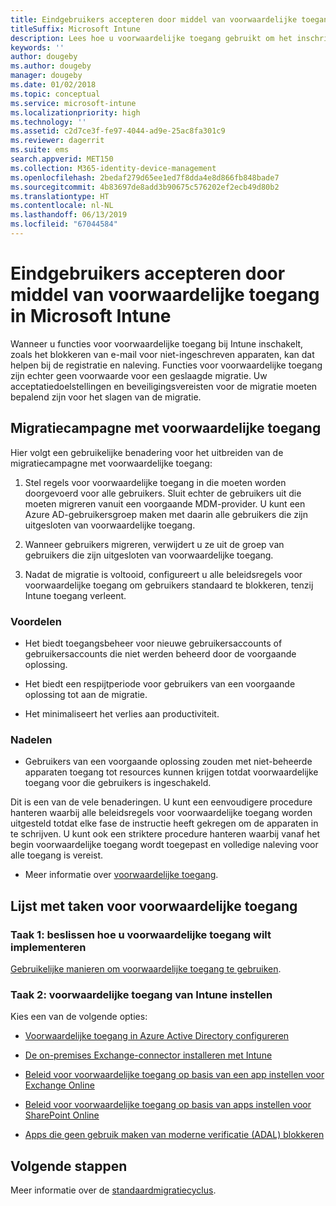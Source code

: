 ```yaml
---
title: Eindgebruikers accepteren door middel van voorwaardelijke toegang
titleSuffix: Microsoft Intune
description: Lees hoe u voorwaardelijke toegang gebruikt om het inschrijven in Microsoft Intune aan te sturen.
keywords: ''
author: dougeby
ms.author: dougeby
manager: dougeby
ms.date: 01/02/2018
ms.topic: conceptual
ms.service: microsoft-intune
ms.localizationpriority: high
ms.technology: ''
ms.assetid: c2d7ce3f-fe97-4044-ad9e-25ac8fa301c9
ms.reviewer: dagerrit
ms.suite: ems
search.appverid: MET150
ms.collection: M365-identity-device-management
ms.openlocfilehash: 2bedaf279d65ee1ed7f8dda4e8d866fb848bade7
ms.sourcegitcommit: 4b83697de8add3b90675c576202ef2ecb49d80b2
ms.translationtype: HT
ms.contentlocale: nl-NL
ms.lasthandoff: 06/13/2019
ms.locfileid: "67044584"
---
```

# <a name="drive-end-user-adoption-with-conditional-access-in-microsoft-intune"></a>Eindgebruikers accepteren door middel van voorwaardelijke toegang in Microsoft Intune

Wanneer u functies voor voorwaardelijke toegang bij Intune inschakelt, zoals het blokkeren van e-mail voor niet-ingeschreven apparaten, kan dat helpen bij de registratie en naleving. Functies voor voorwaardelijke toegang zijn echter geen voorwaarde voor een geslaagde migratie. Uw acceptatiedoelstellingen en beveiligingsvereisten voor de migratie moeten bepalend zijn voor het slagen van de migratie.

## <a name="migration-campaign-with-conditional-access"></a>Migratiecampagne met voorwaardelijke toegang

Hier volgt een gebruikelijke benadering voor het uitbreiden van de migratiecampagne met voorwaardelijke toegang:

1.  Stel regels voor voorwaardelijke toegang in die moeten worden doorgevoerd voor alle gebruikers. Sluit echter de gebruikers uit die moeten migreren vanuit een voorgaande MDM-provider. U kunt een Azure AD-gebruikersgroep maken met daarin alle gebruikers die zijn uitgesloten van voorwaardelijke toegang.

2.  Wanneer gebruikers migreren, verwijdert u ze uit de groep van gebruikers die zijn uitgesloten van voorwaardelijke toegang.

3.  Nadat de migratie is voltooid, configureert u alle beleidsregels voor voorwaardelijke toegang om gebruikers standaard te blokkeren, tenzij Intune toegang verleent.

### <a name="advantages"></a>Voordelen

-   Het biedt toegangsbeheer voor nieuwe gebruikersaccounts of gebruikersaccounts die niet werden beheerd door de voorgaande oplossing.

-   Het biedt een respijtperiode voor gebruikers van een voorgaande oplossing tot aan de migratie.

-   Het minimaliseert het verlies aan productiviteit.

### <a name="disadvantages"></a>Nadelen

-   Gebruikers van een voorgaande oplossing zouden met niet-beheerde apparaten toegang tot resources kunnen krijgen totdat voorwaardelijke toegang voor die gebruikers is ingeschakeld.


Dit is een van de vele benaderingen. U kunt een eenvoudigere procedure hanteren waarbij alle beleidsregels voor voorwaardelijke toegang worden uitgesteld totdat elke fase de instructie heeft gekregen om de apparaten in te schrijven. U kunt ook een striktere procedure hanteren waarbij vanaf het begin voorwaardelijke toegang wordt toegepast en volledige naleving voor alle toegang is vereist.

-   Meer informatie over [voorwaardelijke toegang](conditional-access.md).

## <a name="task-list-for-conditional-access"></a>Lijst met taken voor voorwaardelijke toegang

### <a name="task-1-decide-how-you-are-going-to-implement-conditional-access"></a>Taak 1: beslissen hoe u voorwaardelijke toegang wilt implementeren

[Gebruikelijke manieren om voorwaardelijke toegang te gebruiken](conditional-access-intune-common-ways-use.md).

### <a name="task-2-set-up-intune-conditional-access"></a>Taak 2: voorwaardelijke toegang van Intune instellen

Kies een van de volgende opties:

-   [Voorwaardelijke toegang in Azure Active Directory configureren](https://docs.microsoft.com/azure/active-directory/active-directory-conditional-access-azure-portal)

-   [De on-premises Exchange-connector installeren met Intune](exchange-connector-install.md)

-   [Beleid voor voorwaardelijke toegang op basis van een app instellen voor Exchange Online](app-based-conditional-access-intune-create.md)

-   [Beleid voor voorwaardelijke toegang op basis van apps instellen voor SharePoint Online](app-based-conditional-access-intune-create.md)

-   [Apps die geen gebruik maken van moderne verificatie (ADAL) blokkeren](app-modern-authentication-block.md)

## <a name="next-steps"></a>Volgende stappen

Meer informatie over de [standaardmigratiecyclus](migration-guide-cycle.md).
